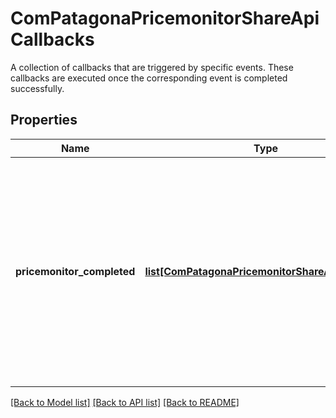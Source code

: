 # ComPatagonaPricemonitorShareApiCallbacks

A collection of callbacks that are triggered by specific events. These callbacks are executed once the corresponding event is completed successfully.
## Properties
Name | Type | Description | Notes
------------ | ------------- | ------------- | -------------
**pricemonitor_completed** | [**list[ComPatagonaPricemonitorShareApiCallback]**](ComPatagonaPricemonitorShareApiCallback.md) | A list of callbacks that are triggered when the \&quot;Pricemonitor Completed\&quot; event occurs, which means:&lt;br&gt; 1. A monitoring task (fetching offers) has successfully finished, and/or&lt;br&gt; 2. The price recommendation calculation task has been completed. | 

[[Back to Model list]](../README.md#documentation-for-models) [[Back to API list]](../README.md#documentation-for-api-endpoints) [[Back to README]](../README.md)


